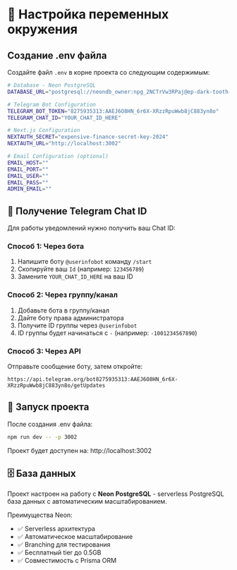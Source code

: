 # 🔧 Настройка переменных окружения

## Создание .env файла

Создайте файл `.env` в корне проекта со следующим содержимым:

```bash
# Database - Neon PostgreSQL
DATABASE_URL="postgresql://neondb_owner:npg_2NCTrVw3RPaj@ep-dark-tooth-adac7ukk-pooler.c-2.us-east-1.aws.neon.tech/neondb?sslmode=require&channel_binding=require"

# Telegram Bot Configuration  
TELEGRAM_BOT_TOKEN="8275935313:AAEJ6O8HN_6r6X-XRzzRpuWwb8jC883yn8o"
TELEGRAM_CHAT_ID="YOUR_CHAT_ID_HERE"

# Next.js Configuration
NEXTAUTH_SECRET="expensive-finance-secret-key-2024"
NEXTAUTH_URL="http://localhost:3002"

# Email Configuration (optional)
EMAIL_HOST=""
EMAIL_PORT=""
EMAIL_USER=""
EMAIL_PASS=""
ADMIN_EMAIL=""
```

## 🤖 Получение Telegram Chat ID

Для работы уведомлений нужно получить ваш Chat ID:

### Способ 1: Через бота
1. Напишите боту `@userinfobot` команду `/start`
2. Скопируйте ваш `Id` (например: `123456789`)
3. Замените `YOUR_CHAT_ID_HERE` на ваш ID

### Способ 2: Через группу/канал
1. Добавьте бота в группу/канал
2. Дайте боту права администратора
3. Получите ID группы через `@userinfobot`
4. ID группы будет начинаться с `-` (например: `-1001234567890`)

### Способ 3: Через API
Отправьте сообщение боту, затем откройте:
```
https://api.telegram.org/bot8275935313:AAEJ6O8HN_6r6X-XRzzRpuWwb8jC883yn8o/getUpdates
```

## 🚀 Запуск проекта

После создания .env файла:

```bash
npm run dev -- -p 3002
```

Проект будет доступен на: http://localhost:3002

## 🗄️ База данных

Проект настроен на работу с **Neon PostgreSQL** - serverless PostgreSQL база данных с автоматическим масштабированием.

Преимущества Neon:
- ✅ Serverless архитектура
- ✅ Автоматическое масштабирование  
- ✅ Branching для тестирования
- ✅ Бесплатный tier до 0.5GB
- ✅ Совместимость с Prisma ORM
